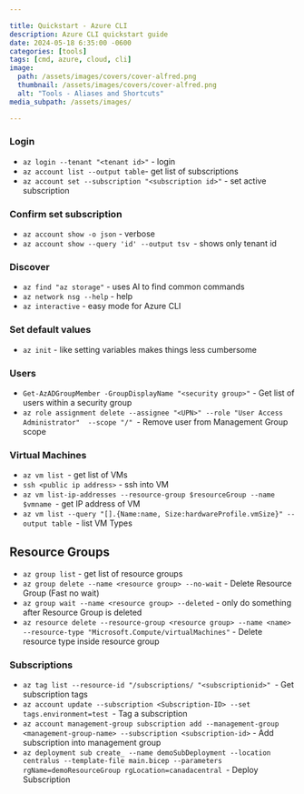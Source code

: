 ```yaml
---

title: Quickstart - Azure CLI
description: Azure CLI quickstart guide
date: 2024-05-18 6:35:00 -0600
categories: [tools]
tags: [cmd, azure, cloud, cli]
image:
  path: /assets/images/covers/cover-alfred.png
  thumbnail: /assets/images/covers/cover-alfred.png
  alt: "Tools - Aliases and Shortcuts"
media_subpath: /assets/images/

---
```


### Login

- `az login --tenant "<tenant id>"` - login
- `az account list --output table`- get list of subscriptions
- `az account set --subscription "<subscription id>"` - set active subscription

### Confirm set subscription
- `az account show -o json` - verbose
- `az account show --query 'id' --output tsv `- shows only tenant id

### Discover
- `az find "az storage"` - uses AI to find common commands
- `az network nsg --help` - help
- `az interactive` - easy mode for Azure CLI


### Set default values
- `az init` - like setting variables makes things less cumbersome

### Users
- `Get-AzADGroupMember -GroupDisplayName "<security group>"` - Get list of users within a security group
- `az role assignment delete --assignee "<UPN>" --role "User Access Administrator"  --scope "/" `- Remove user from Management Group scope


### Virtual Machines
- `az vm list `- get list of VMs
- `ssh <public ip address>` - ssh into VM
- `az vm list-ip-addresses --resource-group $resourceGroup --name $vmname `- get IP address of VM
- `az vm list --query "[].{Name:name, Size:hardwareProfile.vmSize}" --output table `- list VM Types


## Resource Groups
- `az group list` - get list of resource groups
- `az group delete --name <resource group> --no-wait` - Delete Resource Group (Fast no wait)
- `az group wait --name <resource group> --deleted` - only do something after Resource Group is deleted
- `az resource delete --resource-group <resource group> --name <name> --resource-type "Microsoft.Compute/virtualMachines"` - Delete resource type inside resource group


### Subscriptions
- `az tag list --resource-id "/subscriptions/ "<subscriptionid>" `- Get subscription tags
- `az account update --subscription <Subscription-ID> --set tags.environment=test `- Tag a subscription
- `az account management-group subscription add --management-group <management-group-name> --subscription <subscription-id>` - Add subscription into management group
- `az deployment sub create_ --name demoSubDeployment --location centralus --template-file main.bicep --parameters rgName=demoResourceGroup rgLocation=canadacentral `- Deploy Subscription
